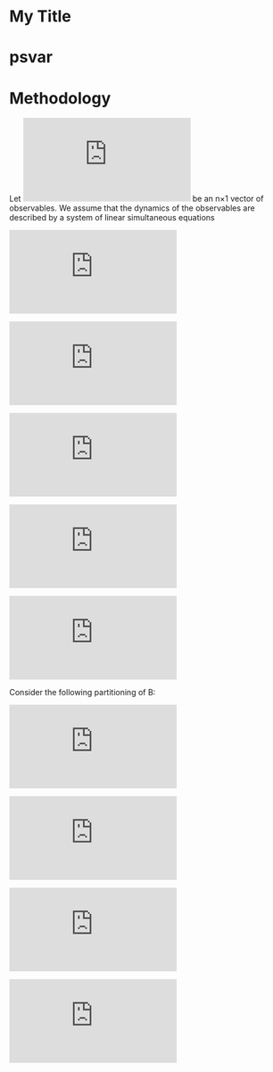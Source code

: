 My Title
================

<!-- README.md is generated from README.Rmd. Please edit that file -->

# psvar

<!-- badges: start -->

<!-- badges: end -->

# Methodology

Let ![Y\_t](https://latex.codecogs.com/png.latex?Y_t "Y_t") be an n×1
vector of observables. We assume that the dynamics of the observables
are described by a system of linear simultaneous equations

  
![&#10; A Y \_ { t } = \\sum \_ { j = 1 } ^ { p } \\alpha \_ { j } Y \_
{ t - j } + \\varepsilon \_ { t }
&#10;](https://latex.codecogs.com/png.latex?%0A%20A%20Y%20_%20%7B%20t%20%7D%20%3D%20%5Csum%20_%20%7B%20j%20%3D%201%20%7D%20%5E%20%7B%20p%20%7D%20%5Calpha%20_%20%7B%20j%20%7D%20Y%20_%20%7B%20t%20-%20j%20%7D%20%2B%20%5Cvarepsilon%20_%20%7B%20t%20%7D%20%0A
"
 A Y _ { t } = \\sum _ { j = 1 } ^ { p } \\alpha _ { j } Y _ { t - j } + \\varepsilon _ { t } 
")  

  
![&#10; Y \_ { t } = \\sum \_ { j = 1 } ^ { p } \\delta \_ { j } Y \_ {
t - j } + B \\varepsilon \_ { t }
&#10;](https://latex.codecogs.com/png.latex?%0A%20Y%20_%20%7B%20t%20%7D%20%3D%20%5Csum%20_%20%7B%20j%20%3D%201%20%7D%20%5E%20%7B%20p%20%7D%20%5Cdelta%20_%20%7B%20j%20%7D%20Y%20_%20%7B%20t%20-%20j%20%7D%20%2B%20B%20%5Cvarepsilon%20_%20%7B%20t%20%7D%20%0A
"
 Y _ { t } = \\sum _ { j = 1 } ^ { p } \\delta _ { j } Y _ { t - j } + B \\varepsilon _ { t } 
")  

  
![ u\_t = B \\epsilon\_t
](https://latex.codecogs.com/png.latex?%20u_t%20%3D%20%20B%20%5Cepsilon_t%20
" u_t =  B \\epsilon_t ")  

  
![&#10; E ( u \_ { t } u \_ { t } ^ { \\prime } ) = B B ^ { \\prime } =
\\Sigma \_ { u }
&#10;](https://latex.codecogs.com/png.latex?%0A%20E%20%28%20u%20_%20%7B%20t%20%7D%20u%20_%20%7B%20t%20%7D%20%5E%20%7B%20%5Cprime%20%7D%20%29%20%3D%20B%20B%20%5E%20%7B%20%5Cprime%20%7D%20%3D%20%5CSigma%20_%20%7B%20u%20%7D%20%0A
"
 E ( u _ { t } u _ { t } ^ { \\prime } ) = B B ^ { \\prime } = \\Sigma _ { u } 
")  

  
![ &#10;\\left\[ &#10; \\begin{array} &#10; { c } { u \_ { 1 , t } }
\\\\ { ( k \\times 1 ) } \\\\ { u \_ { 2 , t } } \\\\ { ( N - k
\\times 1 ) } &#10; \\end{array} \\right\] = &#10; \\left\[ &#10;
\\begin{array} { c c } { \\beta\_{ 11 } } & { \\beta\_{ 12 } } \\\\ { (
k \\times k ) } & { ( k \\times N - k ) } \\\\ { \\beta \_ { 21 } } & {
\\beta \_ { 22 } } \\\\ { ( N - k \\times k ) } & { ( N - k \\times N -
k ) } &#10; \\end{array} \\right\] \\left\[ &#10; \\begin{array}{c}
&#10; { \\epsilon \_ { 1 , t } } \\\\ { ( k \\times 1 ) } \\\\ {
\\epsilon \_ { 2 , t } } \\\\ { ( N - k \\times 1 ) } &#10; \\end{array}
&#10; \\right\]
&#10;](https://latex.codecogs.com/png.latex?%20%0A%5Cleft%5B%20%0A%20%20%5Cbegin%7Barray%7D%20%0A%20%20%20%20%7B%20c%20%7D%20%7B%20u%20_%20%7B%201%20%2C%20t%20%7D%20%7D%20%5C%5C%20%7B%20%28%20k%20%5Ctimes%201%20%29%20%7D%20%5C%5C%20%7B%20u%20_%20%7B%202%20%2C%20t%20%7D%20%7D%20%5C%5C%20%7B%20%28%20N%20-%20k%20%5Ctimes%201%20%29%20%7D%20%0A%20%20%5Cend%7Barray%7D%20%5Cright%5D%20%3D%20%0A%20%5Cleft%5B%20%0A%20%20%5Cbegin%7Barray%7D%20%7B%20c%20c%20%7D%20%7B%20%5Cbeta_%7B%2011%20%7D%20%7D%20%26%20%7B%20%5Cbeta_%7B%2012%20%7D%20%7D%20%5C%5C%20%7B%20%28%20k%20%5Ctimes%20k%20%29%20%7D%20%26%20%7B%20%28%20k%20%5Ctimes%20N%20-%20k%20%29%20%7D%20%5C%5C%20%7B%20%5Cbeta%20_%20%7B%2021%20%7D%20%7D%20%26%20%7B%20%5Cbeta%20_%20%7B%2022%20%7D%20%7D%20%5C%5C%20%7B%20%28%20N%20-%20k%20%5Ctimes%20k%20%29%20%7D%20%26%20%7B%20%28%20N%20-%20k%20%5Ctimes%20N%20-%20k%20%29%20%7D%20%0A%20%5Cend%7Barray%7D%20%5Cright%5D%20%5Cleft%5B%20%0A%20%20%20%20%5Cbegin%7Barray%7D%7Bc%7D%20%0A%20%20%20%20%7B%20%5Cepsilon%20_%20%7B%201%20%2C%20t%20%7D%20%7D%20%5C%5C%20%7B%20%28%20k%20%5Ctimes%201%20%29%20%7D%20%5C%5C%20%7B%20%5Cepsilon%20_%20%7B%202%20%2C%20t%20%7D%20%7D%20%5C%5C%20%7B%20%28%20N%20-%20k%20%5Ctimes%201%20%29%20%7D%20%0A%20%20%20%20%5Cend%7Barray%7D%20%0A%20%20%5Cright%5D%20%0A
" 
\\left[ 
  \\begin{array} 
    { c } { u _ { 1 , t } } \\\\ { ( k \\times 1 ) } \\\\ { u _ { 2 , t } } \\\\ { ( N - k \\times 1 ) } 
  \\end{array} \\right] = 
 \\left[ 
  \\begin{array} { c c } { \\beta_{ 11 } } & { \\beta_{ 12 } } \\\\ { ( k \\times k ) } & { ( k \\times N - k ) } \\\\ { \\beta _ { 21 } } & { \\beta _ { 22 } } \\\\ { ( N - k \\times k ) } & { ( N - k \\times N - k ) } 
 \\end{array} \\right] \\left[ 
    \\begin{array}{c} 
    { \\epsilon _ { 1 , t } } \\\\ { ( k \\times 1 ) } \\\\ { \\epsilon _ { 2 , t } } \\\\ { ( N - k \\times 1 ) } 
    \\end{array} 
  \\right] 
")  

Consider the following partitioning of B:

  
![&#10; B = \\left\[ \\begin{array} { c c } { \\beta \_ { 1 } } & {
\\beta \_ { 2 } } \\\\ { n \\times k } & { n \\times ( n - k ) }
\\end{array} \\right\], \\quad \\beta \_ { 1 } = \\left\[ \\begin{array}
{ c c } { \\beta \_ { 11 } ^ { \\prime } } & { \\beta \_ { 21 } ^ {
\\prime } } \\\\ { k \\times k } & { k \\times ( n - k ) } \\end{array}
\\right\] ^ { \\prime } , \\quad \\beta \_ { 2 } = \\left\[
\\begin{array} { c c } { \\beta \_ { 12 } ^ { \\prime } } & { \\beta \_
{ 22 } ^ { \\prime } } \\\\ { ( n - k ) \\times k } & { ( n - k )
\\times ( n - k ) } \\end{array} \\right\] ^ { \\prime }
&#10;](https://latex.codecogs.com/png.latex?%0A%20B%20%3D%20%5Cleft%5B%20%5Cbegin%7Barray%7D%20%7B%20c%20c%20%7D%20%7B%20%5Cbeta%20_%20%7B%201%20%7D%20%7D%20%26%20%7B%20%5Cbeta%20_%20%7B%202%20%7D%20%7D%20%5C%5C%20%7B%20n%20%5Ctimes%20k%20%7D%20%26%20%7B%20n%20%5Ctimes%20%28%20n%20-%20k%20%29%20%7D%20%5Cend%7Barray%7D%20%5Cright%5D%2C%20%5Cquad%20%5Cbeta%20_%20%7B%201%20%7D%20%3D%20%5Cleft%5B%20%5Cbegin%7Barray%7D%20%7B%20c%20c%20%7D%20%7B%20%5Cbeta%20_%20%7B%2011%20%7D%20%5E%20%7B%20%5Cprime%20%7D%20%7D%20%26%20%7B%20%5Cbeta%20_%20%7B%2021%20%7D%20%5E%20%7B%20%5Cprime%20%7D%20%7D%20%5C%5C%20%7B%20k%20%5Ctimes%20k%20%7D%20%26%20%7B%20k%20%5Ctimes%20%28%20n%20-%20k%20%29%20%7D%20%5Cend%7Barray%7D%20%5Cright%5D%20%5E%20%7B%20%5Cprime%20%7D%20%2C%20%5Cquad%20%5Cbeta%20_%20%7B%202%20%7D%20%3D%20%5Cleft%5B%20%5Cbegin%7Barray%7D%20%7B%20c%20c%20%7D%20%7B%20%5Cbeta%20_%20%7B%2012%20%7D%20%5E%20%7B%20%5Cprime%20%7D%20%7D%20%26%20%7B%20%5Cbeta%20_%20%7B%2022%20%7D%20%5E%20%7B%20%5Cprime%20%7D%20%7D%20%5C%5C%20%7B%20%28%20n%20-%20k%20%29%20%5Ctimes%20k%20%7D%20%26%20%7B%20%28%20n%20-%20k%20%29%20%5Ctimes%20%28%20n%20-%20k%20%29%20%7D%20%5Cend%7Barray%7D%20%5Cright%5D%20%5E%20%7B%20%5Cprime%20%7D%20%0A
"
 B = \\left[ \\begin{array} { c c } { \\beta _ { 1 } } & { \\beta _ { 2 } } \\\\ { n \\times k } & { n \\times ( n - k ) } \\end{array} \\right], \\quad \\beta _ { 1 } = \\left[ \\begin{array} { c c } { \\beta _ { 11 } ^ { \\prime } } & { \\beta _ { 21 } ^ { \\prime } } \\\\ { k \\times k } & { k \\times ( n - k ) } \\end{array} \\right] ^ { \\prime } , \\quad \\beta _ { 2 } = \\left[ \\begin{array} { c c } { \\beta _ { 12 } ^ { \\prime } } & { \\beta _ { 22 } ^ { \\prime } } \\\\ { ( n - k ) \\times k } & { ( n - k ) \\times ( n - k ) } \\end{array} \\right] ^ { \\prime } 
")  

  
![&#10; \\beta \_ { 21 } = ( \\Sigma \_ { mu \_ { 1 } } ^ { - 1 }
\\Sigma \_ { mu \_ { 2 } ^ { \\prime } } ) ^ { \\prime } \\beta \_ { 11
}
&#10;](https://latex.codecogs.com/png.latex?%0A%20%5Cbeta%20_%20%7B%2021%20%7D%20%3D%20%28%20%5CSigma%20_%20%7B%20mu%20_%20%7B%201%20%7D%20%7D%20%5E%20%7B%20-%201%20%7D%20%5CSigma%20_%20%7B%20mu%20_%20%7B%202%20%7D%20%5E%20%7B%20%5Cprime%20%7D%20%7D%20%29%20%5E%20%7B%20%5Cprime%20%7D%20%5Cbeta%20_%20%7B%2011%20%7D%20%0A
"
 \\beta _ { 21 } = ( \\Sigma _ { mu _ { 1 } } ^ { - 1 } \\Sigma _ { mu _ { 2 } ^ { \\prime } } ) ^ { \\prime } \\beta _ { 11 } 
")  

  
![&#10; \\left. \\begin{array} { l } &#10; { \\beta \_ { 21 } \\beta \_
{ 11 } ^ { - 1 } = ( \\Sigma \_ { mu 1 } ^ { - 1 } \\Sigma \_ { mu \_
{ 2 } ^ { \\prime } } ) ^ { \\prime } } \\\\ { \\beta \_ { 12 } \\beta
\_ { 22 } ^ { - 1 } = ( \\beta \_ { 12 } \\beta \_ { 12 } ^ { \\prime }
( \\beta \_ { 21 } \\beta \_ { 11 } ^ { - 1 } ) ^ { \\prime } + (
\\Sigma \_ { 21 } - \\beta \_ { 21 } \\beta \_ { 11 } ^ { - 1 } \\Sigma
\_ { 11 } ) ^ { \\prime } ) ( \\beta \_ { 22 } \\beta \_ { 22 } ^ {
\\prime - 1 } ) }\\\\ { \\beta \_ { 12 } \\beta \_ { 12 } ^ { \\prime }
= ( \\Sigma \_ { 21 } - \\beta \_ { 21 } \\beta \_ { 11 } ^ { - 1 }
\\Sigma \_ { 11 } ) ^ { \\prime } Z ^ { - 1 } ( \\Sigma \_ { 21 } -
\\beta \_ { 21 } \\beta \_ { 11 } ^ { - 1 } \\Sigma \_ { 11 } ) } \\\\ {
\\beta \_ { 22 } \\beta \_ { 22 } ^ { \\prime } = \\Sigma \_ { 22 } +
\\beta \_ { 21 } \\beta \_ { 11 } ^ { - 1 } ( \\beta \_ { 12 } \\beta \_
{ 12 } ^ { \\prime } - \\Sigma \_ { 11 } ) ( \\beta \_ { 21 } \\beta \_
{ 11 } ^ { - 1 } ) ^ { \\prime } } \\\\ { \\beta \_ { 11 } \\beta \_
{ 11 } ^ { \\prime } = \\Sigma \_ { 11 } - \\beta \_ { 12 } \\beta \_
{ 12 } ^ { \\prime } } \\end{array} \\right.
&#10;](https://latex.codecogs.com/png.latex?%0A%20%5Cleft.%20%5Cbegin%7Barray%7D%20%7B%20l%20%7D%20%0A%20%7B%20%5Cbeta%20_%20%7B%2021%20%7D%20%5Cbeta%20_%20%7B%2011%20%7D%20%5E%20%7B%20-%201%20%7D%20%3D%20%28%20%5CSigma%20_%20%7B%20mu%201%20%7D%20%5E%20%7B%20-%201%20%7D%20%5CSigma%20_%20%7B%20mu%20_%20%7B%202%20%7D%20%5E%20%7B%20%5Cprime%20%7D%20%7D%20%29%20%5E%20%7B%20%5Cprime%20%7D%20%7D%20%5C%5C%20%20%7B%20%5Cbeta%20_%20%7B%2012%20%7D%20%5Cbeta%20_%20%7B%2022%20%7D%20%5E%20%7B%20-%201%20%7D%20%3D%20%28%20%5Cbeta%20_%20%7B%2012%20%7D%20%5Cbeta%20_%20%7B%2012%20%7D%20%5E%20%7B%20%5Cprime%20%7D%20%28%20%5Cbeta%20_%20%7B%2021%20%7D%20%5Cbeta%20_%20%7B%2011%20%7D%20%5E%20%7B%20-%201%20%7D%20%29%20%5E%20%7B%20%5Cprime%20%7D%20%2B%20%28%20%5CSigma%20_%20%7B%2021%20%7D%20-%20%5Cbeta%20_%20%7B%2021%20%7D%20%5Cbeta%20_%20%7B%2011%20%7D%20%5E%20%7B%20-%201%20%7D%20%5CSigma%20_%20%7B%2011%20%7D%20%29%20%5E%20%7B%20%5Cprime%20%7D%20%29%20%28%20%5Cbeta%20_%20%7B%2022%20%7D%20%5Cbeta%20_%20%7B%2022%20%7D%20%5E%20%7B%20%5Cprime%20-%201%20%7D%20%29%20%7D%5C%5C%20%7B%20%5Cbeta%20_%20%7B%2012%20%7D%20%5Cbeta%20_%20%7B%2012%20%7D%20%5E%20%7B%20%5Cprime%20%7D%20%3D%20%28%20%5CSigma%20_%20%7B%2021%20%7D%20-%20%5Cbeta%20_%20%7B%2021%20%7D%20%5Cbeta%20_%20%7B%2011%20%7D%20%5E%20%7B%20-%201%20%7D%20%5CSigma%20_%20%7B%2011%20%7D%20%29%20%5E%20%7B%20%5Cprime%20%7D%20Z%20%5E%20%7B%20-%201%20%7D%20%28%20%5CSigma%20_%20%7B%2021%20%7D%20-%20%5Cbeta%20_%20%7B%2021%20%7D%20%5Cbeta%20_%20%7B%2011%20%7D%20%5E%20%7B%20-%201%20%7D%20%5CSigma%20_%20%7B%2011%20%7D%20%29%20%7D%20%5C%5C%20%7B%20%5Cbeta%20_%20%7B%2022%20%7D%20%5Cbeta%20_%20%7B%2022%20%7D%20%5E%20%7B%20%5Cprime%20%7D%20%3D%20%5CSigma%20_%20%7B%2022%20%7D%20%2B%20%5Cbeta%20_%20%7B%2021%20%7D%20%5Cbeta%20_%20%7B%2011%20%7D%20%5E%20%7B%20-%201%20%7D%20%28%20%5Cbeta%20_%20%7B%2012%20%7D%20%5Cbeta%20_%20%7B%2012%20%7D%20%5E%20%7B%20%5Cprime%20%7D%20-%20%5CSigma%20_%20%7B%2011%20%7D%20%29%20%28%20%5Cbeta%20_%20%7B%2021%20%7D%20%5Cbeta%20_%20%7B%2011%20%7D%20%5E%20%7B%20-%201%20%7D%20%29%20%5E%20%7B%20%5Cprime%20%7D%20%7D%20%5C%5C%20%7B%20%5Cbeta%20_%20%7B%2011%20%7D%20%5Cbeta%20_%20%7B%2011%20%7D%20%5E%20%7B%20%5Cprime%20%7D%20%3D%20%5CSigma%20_%20%7B%2011%20%7D%20-%20%5Cbeta%20_%20%7B%2012%20%7D%20%5Cbeta%20_%20%7B%2012%20%7D%20%5E%20%7B%20%5Cprime%20%7D%20%7D%20%5Cend%7Barray%7D%20%5Cright.%20%0A
"
 \\left. \\begin{array} { l } 
 { \\beta _ { 21 } \\beta _ { 11 } ^ { - 1 } = ( \\Sigma _ { mu 1 } ^ { - 1 } \\Sigma _ { mu _ { 2 } ^ { \\prime } } ) ^ { \\prime } } \\\\  { \\beta _ { 12 } \\beta _ { 22 } ^ { - 1 } = ( \\beta _ { 12 } \\beta _ { 12 } ^ { \\prime } ( \\beta _ { 21 } \\beta _ { 11 } ^ { - 1 } ) ^ { \\prime } + ( \\Sigma _ { 21 } - \\beta _ { 21 } \\beta _ { 11 } ^ { - 1 } \\Sigma _ { 11 } ) ^ { \\prime } ) ( \\beta _ { 22 } \\beta _ { 22 } ^ { \\prime - 1 } ) }\\\\ { \\beta _ { 12 } \\beta _ { 12 } ^ { \\prime } = ( \\Sigma _ { 21 } - \\beta _ { 21 } \\beta _ { 11 } ^ { - 1 } \\Sigma _ { 11 } ) ^ { \\prime } Z ^ { - 1 } ( \\Sigma _ { 21 } - \\beta _ { 21 } \\beta _ { 11 } ^ { - 1 } \\Sigma _ { 11 } ) } \\\\ { \\beta _ { 22 } \\beta _ { 22 } ^ { \\prime } = \\Sigma _ { 22 } + \\beta _ { 21 } \\beta _ { 11 } ^ { - 1 } ( \\beta _ { 12 } \\beta _ { 12 } ^ { \\prime } - \\Sigma _ { 11 } ) ( \\beta _ { 21 } \\beta _ { 11 } ^ { - 1 } ) ^ { \\prime } } \\\\ { \\beta _ { 11 } \\beta _ { 11 } ^ { \\prime } = \\Sigma _ { 11 } - \\beta _ { 12 } \\beta _ { 12 } ^ { \\prime } } \\end{array} \\right. 
")  

  
![&#10; Z = \\beta \_ { 21 } \\beta \_ { 11 } ^ { - 1 } \\Sigma \_ { 11
} ( \\beta \_ { 21 } \\beta \_ { 11 } ^ { - 1 } ) ^ { \\prime } - (
\\Sigma \_ { 21 } ( \\beta \_ { 21 } \\beta \_ { 11 } ^ { - 1 } ) ^ {
\\prime } + \\beta \_ { 21 } \\beta \_ { 11 } ^ { - 1 } \\Sigma \_ { 21
} ^ { \\prime } ) + \\Sigma \_ { 22 }
&#10;](https://latex.codecogs.com/png.latex?%0A%20Z%20%3D%20%5Cbeta%20_%20%7B%2021%20%7D%20%5Cbeta%20_%20%7B%2011%20%7D%20%5E%20%7B%20-%201%20%7D%20%5CSigma%20_%20%7B%2011%20%7D%20%28%20%5Cbeta%20_%20%7B%2021%20%7D%20%5Cbeta%20_%20%7B%2011%20%7D%20%5E%20%7B%20-%201%20%7D%20%29%20%5E%20%7B%20%5Cprime%20%7D%20-%20%28%20%5CSigma%20_%20%7B%2021%20%7D%20%28%20%5Cbeta%20_%20%7B%2021%20%7D%20%5Cbeta%20_%20%7B%2011%20%7D%20%5E%20%7B%20-%201%20%7D%20%29%20%5E%20%7B%20%5Cprime%20%7D%20%2B%20%5Cbeta%20_%20%7B%2021%20%7D%20%5Cbeta%20_%20%7B%2011%20%7D%20%5E%20%7B%20-%201%20%7D%20%5CSigma%20_%20%7B%2021%20%7D%20%5E%20%7B%20%5Cprime%20%7D%20%29%20%2B%20%5CSigma%20_%20%7B%2022%20%7D%20%0A
"
 Z = \\beta _ { 21 } \\beta _ { 11 } ^ { - 1 } \\Sigma _ { 11 } ( \\beta _ { 21 } \\beta _ { 11 } ^ { - 1 } ) ^ { \\prime } - ( \\Sigma _ { 21 } ( \\beta _ { 21 } \\beta _ { 11 } ^ { - 1 } ) ^ { \\prime } + \\beta _ { 21 } \\beta _ { 11 } ^ { - 1 } \\Sigma _ { 21 } ^ { \\prime } ) + \\Sigma _ { 22 } 
")
